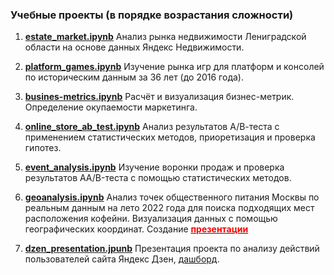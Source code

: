 ### Учебные проекты (в порядке возрастания сложности)
1. <a href=https://github.com/TanikaBoTanika/StudyProjects/blob/bf26a19406700d17a6636704bd848e879cb6bb82/estate_market.ipynb> <b>estate_market.ipynb</b></a>  Анализ рынка недвижимости Лениградской области на основе данных Яндекс Недвижимости. 

2. <a href=https://github.com/TanikaBoTanika/StudyProjects/blob/ffcdccee68f571ed6f7884f457edd2a8fc302f7b/platform_games.ipynb> <b>platform_games.ipynb</b></a>  Изучение рынка игр для платформ и консолей по историческим данным за 36 лет (до 2016 года).  

3. <a href=https://github.com/TanikaBoTanika/StudyProjects/blob/cc274824cf64fc09e690064e1e10576a3c69c8c1/busines_metrics.ipynb> <b>busines-metrics.ipynb</b></a> Расчёт и визуализация бизнес-метрик. Определение окупаемости маркетинга.

4. <a href=https://github.com/TanikaBoTanika/StudyProjects/blob/d369e74f2c132265653e39832e3e28dc7827bd18/online_store_ab_test.ipynb> <b>online_store_ab_test.ipynb</b></a> Анализ результатов А/В-теста с применением статистических методов, приоретизация и проверка гипотез.

5. <a href=https://github.com/TanikaBoTanika/StudyProjects/blob/a06126dfd56b76487eb48e9d2fd3fb47826afbc9/event_analysis.ipynb> <b>event_analysis.ipynb</b></a> Изучение воронки продаж и проверка результатов AA/B-теста с помощью статистических методов. 

6. <a href=https://github.com/TanikaBoTanika/StudyProjects/blob/ddcb2f79382fdfe83849b232448f5cd0a30e5e5f/geoanalysis.ipynb> <b>geoanalysis.ipynb</b></a> Анализ точек общественного питания Москвы по реальным данным на лето 2022 года для поиска подходящих мест расположения кофейни. Визуализация данных с помощью географических координат. Создание <a href=https://github.com/TanikaBoTanika/StudyProjects/blob/ddcb2f79382fdfe83849b232448f5cd0a30e5e5f/Coffee_shop.pdf> <b style="color:red">презентации</b></a>

7. <a href=https://github.com/TanikaBoTanika/StudyProjects/blob/e5c216b3f509d57b3ed0b3a4a6bbab0d89481c25/Dzen_presentation.pdf><b>dzen_presentation.jpunb</b></a> Презентация проекта по анализу действий пользователей сайта Яндекс Дзен, <a href=https://public.tableau.com/app/profile/tanika3782/viz/dash_visits_16780291869280/Dashboard1>дашборд</a>.
